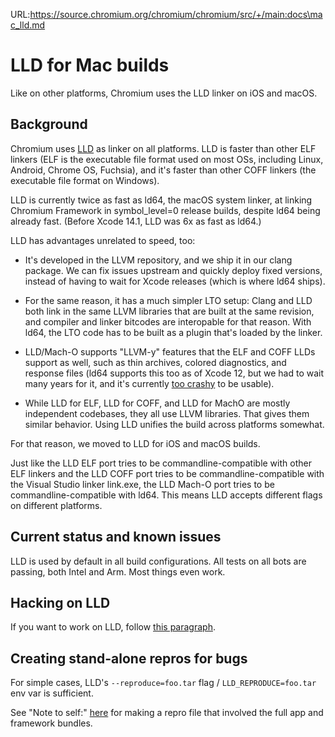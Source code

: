 URL:https://source.chromium.org/chromium/chromium/src/+/main:docs\mac_lld.md
# LLD for Mac builds

Like on other platforms, Chromium uses the LLD linker on iOS and macOS.

## Background

Chromium uses [LLD](https://lld.llvm.org/) as linker on all platforms.
LLD is faster than other ELF linkers (ELF
is the executable file format used on most OSs, including Linux, Android,
Chrome OS, Fuchsia), and it's faster than other COFF linkers (the executable
file format on Windows).

LLD is currently twice as fast as ld64, the macOS system linker, at linking
Chromium Framework in symbol\_level=0 release builds, despite ld64 being already
fast. (Before Xcode 14.1, LLD was 6x as fast as ld64.)

LLD has advantages unrelated to speed, too:

- It's developed in the LLVM repository, and we ship it in our clang package.
  We can fix issues upstream and quickly deploy fixed versions, instead of
  having to wait for Xcode releases (which is where ld64 ships).

- For the same reason, it has a much simpler LTO setup: Clang and LLD both link
  in the same LLVM libraries that are built at the same revision, and compiler
  and linker bitcodes are interopable for that reason. With ld64, the LTO code
  has to be built as a plugin that's loaded by the linker.

- LLD/Mach-O supports "LLVM-y" features that the ELF and COFF LLDs support as
  well, such as thin archives, colored diagnostics, and response files
  (ld64 supports this too as of Xcode 12, but we had to wait many years for it,
  and it's currently [too crashy](https://crbug.com/1147968) to be usable).

- While LLD for ELF, LLD for COFF, and LLD for MachO are mostly independent
  codebases, they all use LLVM libraries. That gives them similar behavior.
  Using LLD unifies the build across platforms somewhat.

For that reason, we moved to LLD for iOS and macOS builds.

Just like the LLD ELF port tries to be commandline-compatible with other ELF
linkers and the LLD COFF port tries to be commandline-compatible with the
Visual Studio linker link.exe, the LLD Mach-O port tries to be
commandline-compatible with ld64. This means LLD accepts different flags on
different platforms.

## Current status and known issues

LLD is used by default in all build configurations.
All tests on all bots are passing, both Intel and Arm.
Most things even work.

## Hacking on LLD

If you want to work on LLD, follow [this paragraph](clang.md#Using-a-custom-clang-binary).

## Creating stand-alone repros for bugs

For simple cases, LLD's `--reproduce=foo.tar` flag / `LLD_REPRODUCE=foo.tar`
env var is sufficient.

See "Note to self:" [here](https://bugs.llvm.org/show_bug.cgi?id=48657#c0) for
making a repro file that involved the full app and framework bundles.
